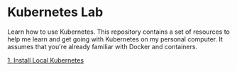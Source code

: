# Kubernetes Lab

Learn how to use Kubernetes. This repository contains a set of resources to
help me learn and get going with Kubernetes on my personal computer. It assumes that
you're already familiar with Docker and containers.

[1. Install Local Kubernetes](1_install_local_kubernetes.md)
